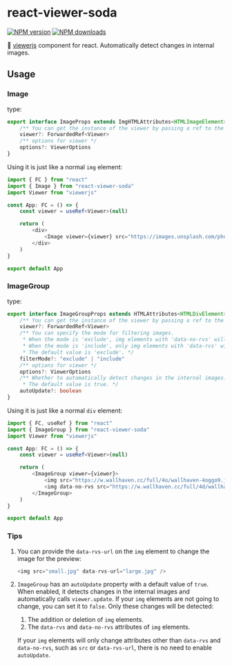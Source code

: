 # react-viewer-soda

[![NPM version](https://img.shields.io/npm/v/react-viewer-soda.svg?style=flat)](https://npmjs.org/package/react-viewer-soda)
[![NPM downloads](https://img.shields.io/npm/dm/react-viewer-soda)](https://npmjs.org/package/react-viewer-soda)

🥤 [viewerjs](https://npmjs.org/package/viewerjs) component for react. Automatically detect changes in internal images.

## Usage

### Image

type:

```typescript
export interface ImageProps extends ImgHTMLAttributes<HTMLImageElement> {
    /** You can get the instance of the viewer by passing a ref to the viewer property in props. */
    viewer?: ForwardedRef<Viewer>
    /** options for viewer */
    options?: ViewerOptions
}
```

Using it is just like a normal `img` element:

```typescript
import { FC } from "react"
import { Image } from "react-viewer-soda"
import Viewer from "viewerjs" 

const App: FC = () => {
    const viewer = useRef<Viewer>(null)

    return (
        <div>
            <Image viewer={viewer} src="https://images.unsplash.com/photo-1608037521244-f1c6c7635194" width={640} />
        </div>
    )
}

export default App
```

### ImageGroup

type:

```typescript
export interface ImageGroupProps extends HTMLAttributes<HTMLDivElement> {
    /** You can get the instance of the viewer by passing a ref to the viewer property in props. */
    viewer?: ForwardedRef<Viewer>
    /** You can specify the mode for filtering images.
     * When the mode is 'exclude', img elements with 'data-no-rvs' will not be previewed.
     * When the mode is 'include', only img elements with 'data-rvs' will be previewed.
     * The default value is 'exclude'. */
    filterMode?: "exclude" | "include"
    /** options for viewer */
    options?: ViewerOptions
    /** Whether to automatically detect changes in the internal images.
     * The default value is true. */
    autoUpdate?: boolean
}
```

Using it is just like a normal `div` element:

```typescript
import { FC, useRef } from "react"
import { ImageGroup } from "react-viewer-soda"
import Viewer from "viewerjs" 

const App: FC = () => {
    const viewer = useRef<Viewer>(null)

    return (
        <ImageGroup viewer={viewer}>
            <img src="https://w.wallhaven.cc/full/4o/wallhaven-4oggo9.jpg" width={640} />
            <img data-no-rvs src="https://w.wallhaven.cc/full/4d/wallhaven-4d666l.jpg" width={640} />
        </ImageGroup>
    )
}

export default App
```

### Tips

1. You can provide the `data-rvs-url` on the `img` element to change the image for the preview:

    ```typescript
    <img src="small.jpg" data-rvs-url="large.jpg" />    
    ```

2. `ImageGroup` has an `autoUpdate` property with a default value of `true`. When enabled, it detects changes in the internal images and automatically calls `viewer.update`. If your `img` elements are not going to change, you can set it to `false`. Only these changes will be detected:

    1. The addition or deletion of `img` elements.
    2. The `data-rvs` and `data-no-rvs` attributes of `img` elements.

    If your `img` elements will only change attributes other than `data-rvs` and `data-no-rvs`, such as `src` or `data-rvs-url`, there is no need to enable `autoUpdate`.
